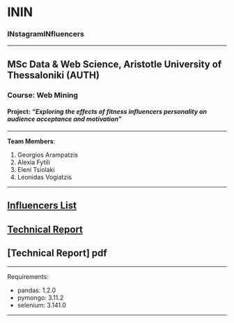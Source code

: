 # ININ
### INstagramINfluencers
----------------------------------------------------
## MSc Data & Web Science, Aristotle University of Thessaloniki (AUTH)
### Course: Web Mining
#### Project: *“Exploring the effects of fitness influencers personality on audience acceptance and motivation”*
----------------------------------------------------
**Team Members**:
1. Georgios Arampatzis
2. Alexia Fytili
3. Eleni Tsiolaki
4. Leonidas Vogiatzis

----------------------------------------------------
## [Influencers List](https://docs.google.com/spreadsheets/d/1L-l74HHXwRrunIwQjSWoBb7D1PbDF-07/edit#gid=32005799)

## [Technical Report](https://drive.google.com/file/d/1ZCqqVXifB23bjGgmKFm17tAU7wZwGyJv/view?usp=sharing)

## [Technical Report] pdf

----------------------------------------------------
Requirements:

- pandas: 1.2.0
- pymongo: 3.11.2
- selenium: 3.141.0

----------------------------------------------------
